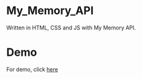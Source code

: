 # My_Memory_API
Written in HTML, CSS and JS with My Memory API.
# Demo
For demo, click [here](https://my-memory-api.vercel.app)
